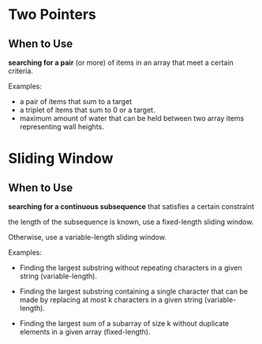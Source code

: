 # Two Pointers
## When to Use
**searching for a pair** (or more) of items in an array that meet a certain criteria.

Examples:
- a pair of items that sum to a target
- a triplet of items that sum to 0 or a target.
- maximum amount of water that can be held between two array items representing wall heights.

# Sliding Window
## When to Use
**searching for a continuous subsequence** that satisfies a certain constraint

the length of the subsequence is known, use a fixed-length sliding window. 

Otherwise, use a variable-length sliding window.

Examples:
- Finding the largest substring without repeating characters in a given string (variable-length).

- Finding the largest substring containing a single character that can be made by replacing at most k characters in a given string (variable-length).

- Finding the largest sum of a subarray of size k without duplicate elements in a given array (fixed-length).

